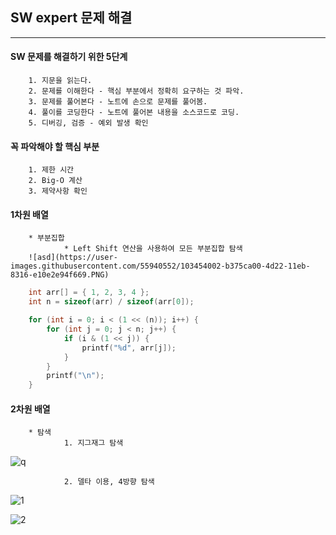 ## SW expert 문제 해결   
***   

#### SW 문제를 해결하기 위한 5단계   
		1. 지문을 읽는다.   
		2. 문제를 이해한다 - 핵심 부분에서 정확히 요구하는 것 파악.   
		3. 문제를 풀어본다 - 노트에 손으로 문제를 풀어봄.   
		4. 풀이를 코딩한다 - 노트에 풀어본 내용을 소스코드로 코딩.   
		5. 디버깅, 검증 - 예외 발생 확인   

#### 꼭 파악해야 할 핵심 부분   
		1. 제한 시간   
		2. Big-O 계산   
		3. 제약사항 확인   

#### 1차원 배열   
		* 부분집합   
				* Left Shift 연산을 사용하여 모든 부분집합 탐색   
		![asd](https://user-images.githubusercontent.com/55940552/103454002-b375ca00-4d22-11eb-8316-e10e2e94f669.PNG)   

```c
	int arr[] = { 1, 2, 3, 4 };
	int n = sizeof(arr) / sizeof(arr[0]);

	for (int i = 0; i < (1 << (n)); i++) {
		for (int j = 0; j < n; j++) {
			if (i & (1 << j)) {
				printf("%d", arr[j]);
			}
		}
		printf("\n");
	}
```   

#### 2차원 배열   
		* 탐색   
				1. 지그재그 탐색   


![q](https://user-images.githubusercontent.com/55940552/103454052-5deded00-4d23-11eb-813a-d26ce1707dae.PNG)   

				2. 델타 이용, 4방향 탐색   

![1](https://user-images.githubusercontent.com/55940552/103454132-30557380-4d24-11eb-8dfd-f06b5608cedc.PNG)   
				
![2](https://user-images.githubusercontent.com/55940552/103454135-36e3eb00-4d24-11eb-9ab5-822d37c41b0b.PNG)   

				